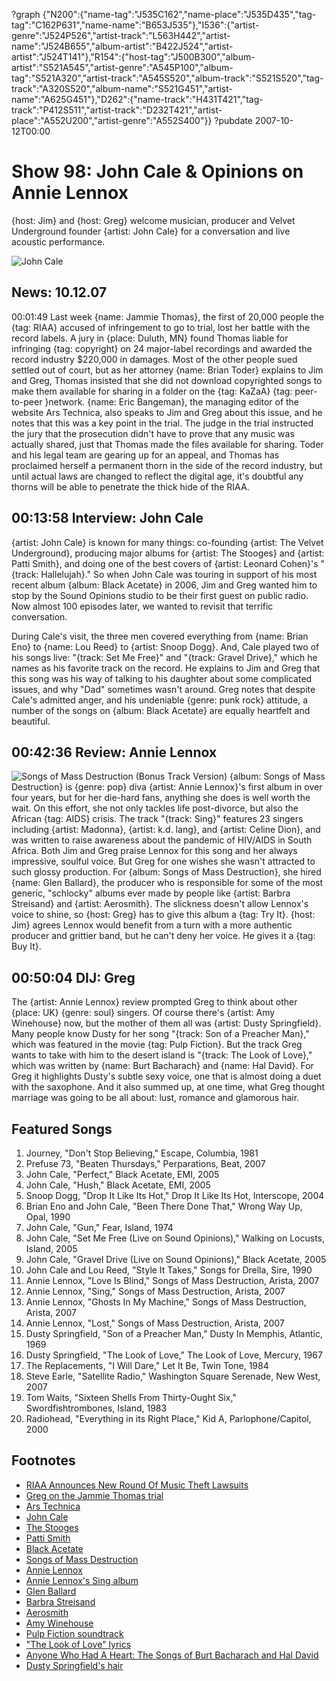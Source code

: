 ?graph {"N200":{"name-tag":"J535C162","name-place":"J535D435","tag-tag":"C162P631","name-name":"B653J535"},"I536":{"artist-genre":"J524P526","artist-track":"L563H442","artist-name":"J524B655","album-artist":"B422J524","artist-artist":"J524T141"},"R154":{"host-tag":"J500B300","album-artist":"S521A545","artist-genre":"A545P100","album-tag":"S521A320","artist-track":"A545S520","album-track":"S521S520","tag-track":"A320S520","album-name":"S521G451","artist-name":"A625G451"},"D262":{"name-track":"H431T421","tag-track":"P412S511","artist-track":"D232T421","artist-place":"A552U200","artist-genre":"A552S400"}}
?pubdate 2007-10-12T00:00

# Show 98: John Cale & Opinions on Annie Lennox
{host: Jim} and {host: Greg} welcome musician, producer and Velvet Underground founder {artist: John Cale} for a conversation and live acoustic performance.

![John Cale](//static.soundopinions.org/images/2016/john%20cale.jpg)

## News: 10.12.07
00:01:49 Last week {name: Jammie Thomas}, the first of 20,000 people the {tag: RIAA} accused of infringement to go to trial, lost her battle with the record labels. A jury in {place: Duluth, MN} found Thomas liable for infringing {tag: copyright} on 24 major-label recordings and awarded the record industry $220,000 in damages. Most of the other people sued settled out of court, but as her attorney {name: Brian Toder} explains to Jim and Greg, Thomas insisted that she did not download copyrighted songs to make them available for sharing in a folder on the {tag: KaZaA} {tag: peer-to-peer }network. {name: Eric Bangeman}, the managing editor of the website Ars Technica, also speaks to Jim and Greg about this issue, and he notes that this was a key point in the trial. The judge in the trial instructed the jury that the prosecution didn't have to prove that any music was actually shared, just that Thomas made the files available for sharing. Toder and his legal team are gearing up for an appeal, and Thomas has proclaimed herself a permanent thorn in the side of the record industry, but until actual laws are changed to reflect the digital age, it's doubtful any thorns will be able to penetrate the thick hide of the RIAA.

## 00:13:58 Interview: John Cale
{artist: John Cale} is known for many things: co-founding {artist: The Velvet Underground}, producing major albums for {artist: The Stooges} and {artist: Patti Smith}, and doing one of the best covers of {artist: Leonard Cohen}'s "{track: Hallelujah}." So when John Cale was touring in support of his most recent album {album: Black Acetate} in 2006, Jim and Greg wanted him to stop by the Sound Opinions studio to be their first guest on public radio. Now almost 100 episodes later, we wanted to revisit that terrific conversation.

During Cale's visit, the three men covered everything from {name: Brian Eno} to {name: Lou Reed} to {artist: Snoop Dogg}. And, Cale played two of his songs live: "{track: Set Me Free}" and "{track: Gravel Drive}," which he names as his favorite track on the record. He explains to Jim and Greg that this song was his way of talking to his daughter about some complicated issues, and why "Dad" sometimes wasn't around. Greg notes that despite Cale's admitted anger, and his undeniable {genre: punk rock} attitude, a number of the songs on {album: Black Acetate} are equally heartfelt and beautiful.

## 00:42:36 Review: Annie Lennox
![Songs of Mass Destruction (Bonus Track Version)](http://is1.mzstatic.com/image/thumb/Music/v4/fb/28/d0/fb28d062-7445-040c-0dd9-f31024b15a49/source/600x600bb.jpg "14000/264719325")
{album: Songs of Mass Destruction} is {genre: pop} diva {artist: Annie Lennox}'s first album in over four years, but for her die-hard fans, anything she does is well worth the wait. On this effort, she not only tackles life post-divorce, but also the African {tag: AIDS} crisis. The track "{track: Sing}" features 23 singers including {artist: Madonna}, {artist: k.d. lang}, and {artist: Celine Dion}, and was written to raise awareness about the pandemic of HIV/AIDS in South Africa. Both Jim and Greg praise Lennox for this song and her always impressive, soulful voice. But Greg for one wishes she wasn't attracted to such glossy production. For {album: Songs of Mass Destruction}, she hired {name: Glen Ballard}, the producer who is responsible for some of the most generic, "schlocky" albums ever made by people like {artist: Barbra Streisand} and {artist: Aerosmith}. The slickness doesn't allow Lennox's voice to shine, so {host: Greg} has to give this album a {tag: Try It}. {host: Jim} agrees Lennox would benefit from a turn with a more authentic producer and grittier band, but he can't deny her voice. He gives it a {tag: Buy It}.

## 00:50:04 DIJ: Greg
The {artist: Annie Lennox} review prompted Greg to think about other {place: UK} {genre: soul} singers. Of course there's {artist: Amy Winehouse} now, but the mother of them all was {artist: Dusty Springfield}. Many people know Dusty for her song "{track: Son of a Preacher Man}," which was featured in the movie {tag: Pulp Fiction}. But the track Greg wants to take with him to the desert island is "{track: The Look of Love}," which was written by {name: Burt Bacharach} and {name: Hal David}. For Greg it highlights Dusty's subtle sexy voice, one that is almost doing a duet with the saxophone. And it also summed up, at one time, what Greg thought marriage was going to be all about: lust, romance and glamorous hair.

## Featured Songs
1. Journey, "Don't Stop Believing," Escape, Columbia, 1981
2. Prefuse 73, "Beaten Thursdays," Perparations, Beat, 2007
3. John Cale, "Perfect," Black Acetate, EMI, 2005
4. John Cale, "Hush," Black Acetate, EMI, 2005
5. Snoop Dogg, "Drop It Like Its Hot," Drop It Like Its Hot, Interscope, 2004
6. Brian Eno and John Cale, "Been There Done That," Wrong Way Up, Opal, 1990
7. John Cale, "Gun," Fear, Island, 1974
8. John Cale, "Set Me Free (Live on Sound Opinions)," Walking on Locusts, Island, 2005
9. John Cale, "Gravel Drive (Live on Sound Opinions)," Black Acetate, 2005 
10. John Cale and Lou Reed, "Style It Takes," Songs for Drella, Sire, 1990
11. Annie Lennox, "Love Is Blind," Songs of Mass Destruction, Arista, 2007
12. Annie Lennox, "Sing," Songs of Mass Destruction, Arista, 2007
13. Annie Lennox, "Ghosts In My Machine," Songs of Mass Destruction, Arista, 2007
14. Annie Lennox, "Lost," Songs of Mass Destruction, Arista, 2007
15. Dusty Springfield, "Son of a Preacher Man," Dusty In Memphis, Atlantic, 1969
16. Dusty Springfield, "The Look of Love," The Look of Love, Mercury, 1967
17. The Replacements, "I Will Dare," Let It Be, Twin Tone, 1984
18. Steve Earle, "Satellite Radio," Washington Square Serenade, New West, 2007
19. Tom Waits, "Sixteen Shells From Thirty-Ought Six," Swordfishtrombones, Island, 1983
20. Radiohead, "Everything in its Right Place," Kid A, Parlophone/Capitol, 2000

## Footnotes
- [RIAA Announces New Round Of Music Theft Lawsuits](http://www.riaa.com/newsitem.php?news_year_filter=&resultpage=13&id=F7ED251F-6E08-52D9-A805-22662F5E4D4F)
- [Greg on the Jammie Thomas trial](http://leisureblogs.chicagotribune.com/turn_it_up/2007/10/music-fan-liabl.html)
- [Ars Technica](http://arstechnica.com/)
- [John Cale](http://www.john-cale.com/)
- [The Stooges](http://www.allmusic.com/cg/amg.dll?p=amg&sql=10:d9fuxq85ldhe~T2)
- [Patti Smith](http://www.allmusic.com/cg/amg.dll?p=amg&sql=10:w9foxqu5ldje~T2)
- [Black Acetate](http://www.metacritic.com/music/artists/calejohn/blackacetate?q=black%20acetate)
- [Songs of Mass Destruction](http://www.metacritic.com/music/artists/lennoxannie/songsofmassdestruction?q=annie%20lennox)
- [Annie Lennox](http://www.annielennox.com/)
- [Annie Lennox's Sing album](http://www.annielennoxsing.com/)
- [Glen Ballard](http://www.glenballard.com/)
- [Barbra Streisand](http://www.allmusic.com/cg/amg.dll?p=amg&sql=10:kpfwxqt5ldae)
- [Aerosmith](http://www.allmusic.com/cg/amg.dll?p=amg&sql=10:gxfixq9jld6e)
- [Amy Winehouse](http://www.amywinehouse.co.uk/)
- [Pulp Fiction soundtrack](http://www.imdb.com/title/tt0110912/soundtrack)
- ["The Look of Love" lyrics](http://www.lyricsfreak.com/d/dusty+springfield/the+look+of+love_20043896.html)
- [Anyone Who Had A Heart: The Songs of Burt Bacharach and Hal David](http://www.bacharachonline.com/bacharach_articles/discoveries.html)
- [Dusty Springfield's hair](http://www.girl-groups.com/dusty.jpg)
